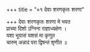 +++
title = "०१ देवाः शरणकृतः शरणा"

+++
देवाः शरणकृतः शरणा मे भवत  
प्राच्या दिशो ऽग्निना राज्ञाध्यक्षेण ।  
यशा भूयासं यशसं मा कृणुत  
चारुम् अन्नादं परा द्विषन्तं शृणीत ॥